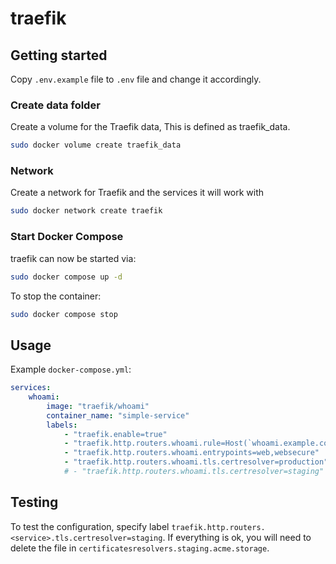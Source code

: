 # traefik

## Getting started

Copy `.env.example` file to `.env` file and change it accordingly.

### Create data folder

Create a volume for the Traefik data, This is defined as traefik_data.

```sh
sudo docker volume create traefik_data
```

### Network

Create a network for Traefik and the services it will work with

```sh
sudo docker network create traefik
```


### Start Docker Compose

traefik can now be started via:

```sh
sudo docker compose up -d
```

To stop the container:

```sh
sudo docker compose stop
```

## Usage

Example `docker-compose.yml`:

```yml
services:
    whoami:
        image: "traefik/whoami"
        container_name: "simple-service"
        labels:
            - "traefik.enable=true"
            - "traefik.http.routers.whoami.rule=Host(`whoami.example.com`)"
            - "traefik.http.routers.whoami.entrypoints=web,websecure"
            - "traefik.http.routers.whoami.tls.certresolver=production"
            # - "traefik.http.routers.whoami.tls.certresolver=staging" // test the creation of an SSL certificate
```

## Testing

To test the configuration, specify label `traefik.http.routers.<service>.tls.certresolver=staging`.
If everything is ok, you will need to delete the file in `certificatesresolvers.staging.acme.storage`.
